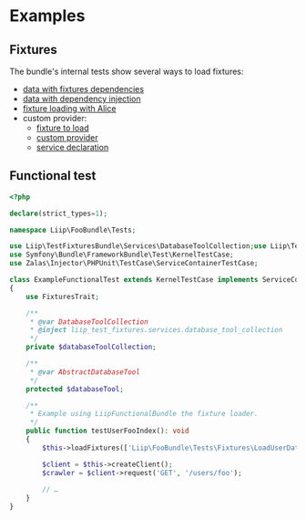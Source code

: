 Examples
========

Fixtures
--------

The bundle's internal tests show several ways to load fixtures:

- [data with fixtures dependencies](../tests/App/DataFixtures/ORM/LoadDependentUserData.php)
- [data with dependency injection](../tests/App/DataFixtures/ORM/LoadUserWithServiceData.php)
- [fixture loading with Alice](../tests/App/DataFixtures/ORM/user.yml)
- custom provider:
  - [fixture to load](../tests/App/DataFixtures/ORM/user_with_custom_provider.yml)
  - [custom provider](../tests/AppConfig/DataFixtures/Faker/Provider/FooProvider.php)
  - [service declaration](../tests/AppConfig/config.yml)

Functional test
---------------

```php
<?php

declare(strict_types=1);

namespace Liip\FooBundle\Tests;

use Liip\TestFixturesBundle\Services\DatabaseToolCollection;use Liip\TestFixturesBundle\Services\DatabaseTools\AbstractDatabaseTool;use Liip\TestFixturesBundle\Test\FixturesTrait;
use Symfony\Bundle\FrameworkBundle\Test\KernelTestCase;
use Zalas\Injector\PHPUnit\TestCase\ServiceContainerTestCase;

class ExampleFunctionalTest extends KernelTestCase implements ServiceContainerTestCase
{
    use FixturesTrait;

    /**
     * @var DatabaseToolCollection
     * @inject liip_test_fixtures.services.database_tool_collection
     */
    private $databaseToolCollection;

    /**
     * @var AbstractDatabaseTool
     */
    protected $databaseTool;

    /**
     * Example using LiipFunctionalBundle the fixture loader.
     */
    public function testUserFooIndex(): void
    {
        $this->loadFixtures(['Liip\FooBundle\Tests\Fixtures\LoadUserData']);

        $client = $this->createClient();
        $crawler = $client->request('GET', '/users/foo');
        
        // …
    }
}
```
